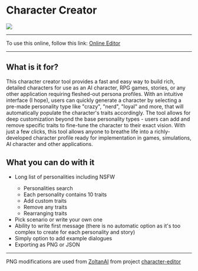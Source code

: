 <h1>Character Creator</h1>
<img src="https://img.shields.io/github/license/Treno00/Character-Creator"></img>

---
To use this online, follow this link: <a href="http://treno00.github.io/Character-Creator/">Online Editor</a>

---
<h2>What is it for?</h2>
This character creator tool provides a fast and easy way to build rich, detailed characters for use as an AI character, RPG games, stories, or any other application requiring fleshed-out persona profiles. With an intuitive interface (I hope), users can quickly generate a character by selecting a pre-made personality type like "crazy", "nerd", "loyal" and more, that will automatically populate the character's traits accordingly. The tool allows for deep customization beyond the base personality types - users can add and remove specific traits to fine-tune the character to their exact vision. With just a few clicks, this tool allows anyone to breathe life into a richly-developed character profile ready for implementation in games, simulations, AI character and other applications.


<h2>What you can do with it</h2>
<ul>
<li>Long list of personalities including NSFW</li>
<ul>
<li>Personalities search</li>
<li>Each personality contains 10 traits</li>
<li>Add custom traits</li>
<li>Remove any traits</li>
<li>Rearranging traits</li>
</ul>
<li>Pick scenario or write your own one</li>
<li>Ability to write first message (there is no automatic option as it's too complex to create for each personality and story)</li>
<li>Simply option to add example dialogues</li>
<li>Exporting as PNG or JSON</li>
</ul>

---
PNG modifications are used from <a href="https://github.com/ZoltanAI">ZoltanAI</a> from project <a href="https://github.com/ZoltanAI/character-editor">character-editor</a>
